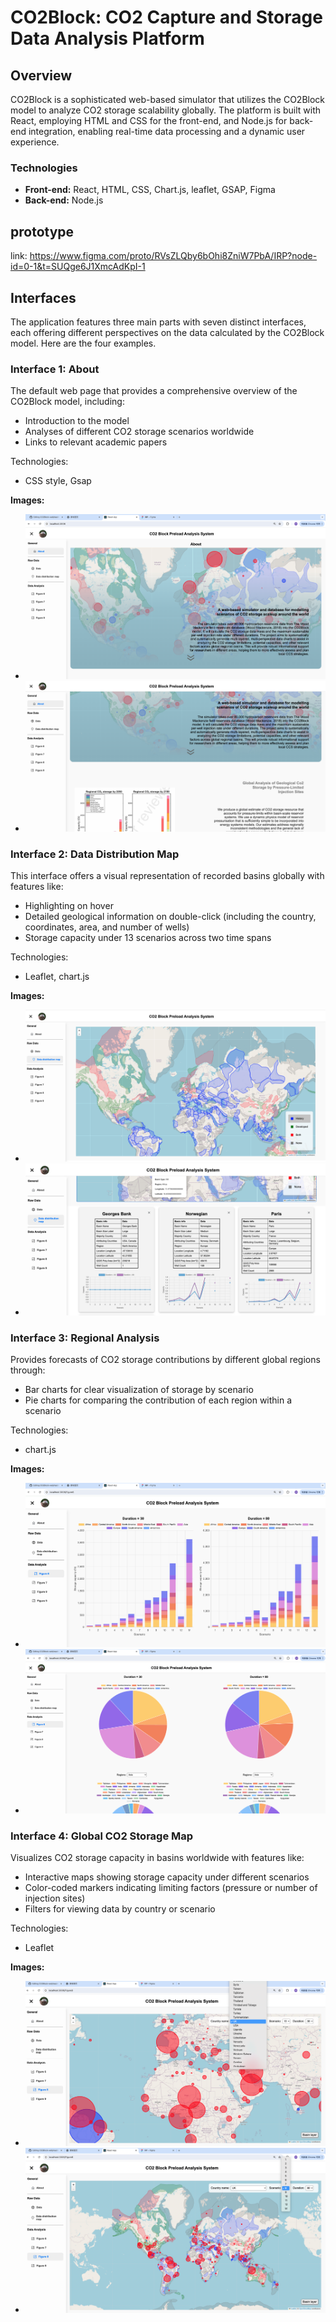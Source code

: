 
# CO2Block: CO2 Capture and Storage Data Analysis Platform

## Overview
CO2Block is a sophisticated web-based simulator that utilizes the CO2Block model to analyze CO2 storage scalability globally. The platform is built with React, employing HTML and CSS for the front-end, and Node.js for back-end integration, enabling real-time data processing and a dynamic user experience.

### Technologies
- **Front-end:** React, HTML, CSS, Chart.js, leaflet, GSAP, Figma
- **Back-end:** Node.js

## prototype
link: https://www.figma.com/proto/RVsZLQby6bOhi8ZniW7PbA/IRP?node-id=0-1&t=SUQge6J1XmcAdKpI-1

## Interfaces
The application features three main parts with seven distinct interfaces, each offering different perspectives on the data calculated by the CO2Block model. Here are the four examples.

### Interface 1: About
The default web page that provides a comprehensive overview of the CO2Block model, including:
- Introduction to the model
- Analyses of different CO2 storage scenarios worldwide
- Links to relevant academic papers
  
Technologies:
- CSS style, Gsap

**Images:**
- ![Hero Image](./figures/1.png) 
- ![Animation](./figures/2.png)

### Interface 2: Data Distribution Map
This interface offers a visual representation of recorded basins globally with features like:
- Highlighting on hover
- Detailed geological information on double-click (including the country, coordinates, area, and number of wells)
- Storage capacity under 13 scenarios across two time spans
  
Technologies:
- Leaflet, chart.js

**Images:**
- ![Hover Effect](./figures/3.png)
- ![Basin Block](./figures/4.png)

### Interface 3: Regional Analysis
Provides forecasts of CO2 storage contributions by different global regions through:
- Bar charts for clear visualization of storage by scenario
- Pie charts for comparing the contribution of each region within a scenario
  
Technologies:
- chart.js

**Images:**
- ![Bar Chart](./figures/5.png)
- ![Pie Chart](./figures/6.png)

### Interface 4: Global CO2 Storage Map
Visualizes CO2 storage capacity in basins worldwide with features like:
- Interactive maps showing storage capacity under different scenarios
- Color-coded markers indicating limiting factors (pressure or number of injection sites)
- Filters for viewing data by country or scenario
  
Technologies:
- Leaflet

**Images:**
- ![Map without Basins](./figures/7.png)
- ![Map with Basins](./figures/8.png)

